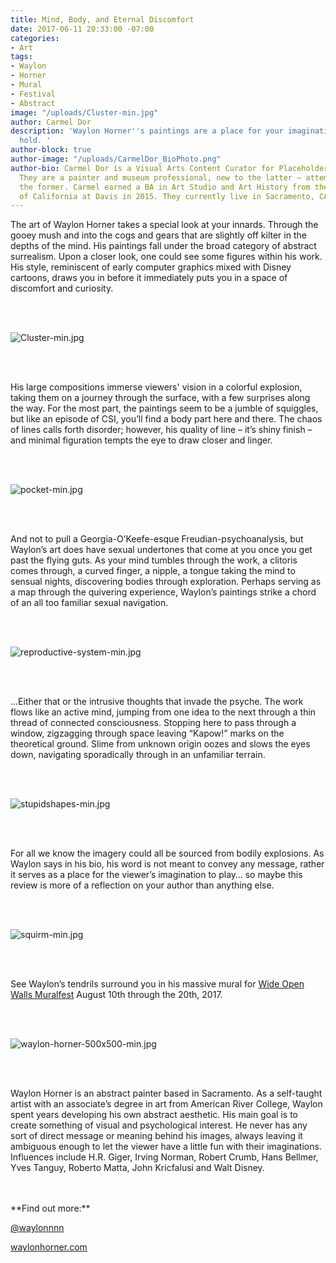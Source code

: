 ```yaml
---
title: Mind, Body, and Eternal Discomfort
date: 2017-06-11 20:33:00 -07:00
categories:
- Art
tags:
- Waylon
- Horner
- Mural
- Festival
- Abstract
image: "/uploads/Cluster-min.jpg"
author: Carmel Dor
description: 'Waylon Horner''s paintings are a place for your imagination to take
  hold. '
author-block: true
author-image: "/uploads/CarmelDor_BioPhoto.png"
author-bio: Carmel Dor is a Visual Arts Content Curator for Placeholder Magazine.
  They are a painter and museum professional, new to the latter – attempting to navigate
  the former. Carmel earned a BA in Art Studio and Art History from the University
  of California at Davis in 2015. They currently live in Sacramento, CA.
---
```


The art of Waylon Horner takes a special look at your innards. Through the gooey mush and into the cogs and gears that are slightly off kilter in the depths of the mind. His paintings fall under the broad category of abstract surrealism. Upon a closer look, one could see some figures within his work. His style, reminiscent of early computer graphics mixed with Disney cartoons, draws you in before it immediately puts you in a space of discomfort and curiosity.

<br>
<br>

![Cluster-min.jpg](/uploads/Cluster-min.jpg)

<br>
<br>

His large compositions immerse viewers' vision in a colorful explosion, taking them on a journey through the surface, with a few surprises along the way. For the most part, the paintings seem to be a jumble of squiggles, but like an episode of CSI, you’ll find a body part here and there. The chaos of lines calls forth disorder; however, his quality of line – it’s shiny finish – and minimal figuration tempts the eye to draw closer and linger. 

<br>
<br>

![pocket-min.jpg](/uploads/pocket-min.jpg)

<br>
<br>

And not to pull a Georgia-O’Keefe-esque Freudian-psychoanalysis, but Waylon’s art does have sexual undertones that come at you once you get past the flying guts. As your mind tumbles through the work, a clitoris comes through, a curved finger, a nipple, a tongue taking the mind to sensual nights, discovering bodies through exploration. Perhaps serving as a map through the quivering experience, Waylon’s paintings strike a chord of an all too familiar sexual navigation. 

<br>
<br>

![reproductive-system-min.jpg](/uploads/reproductive-system-min.jpg)

<br>
<br>

...Either that or the intrusive thoughts that invade the psyche. The work flows like an active mind, jumping from one idea to the next through a thin thread of connected consciousness. Stopping here to pass through a window, zigzagging through space leaving “Kapow!” marks on the theoretical ground. Slime from unknown origin oozes and slows the eyes down, navigating sporadically through in an unfamiliar terrain. 

<br>
<br>

![stupidshapes-min.jpg](/uploads/stupidshapes-min.jpg)

<br>
<br>

For all we know the imagery could all be sourced from bodily explosions. As Waylon says in his bio, his word is not meant to convey any message, rather it serves as a place for the viewer’s imagination to play… so maybe this review is more of a reflection on your author than anything else. 

<br>
<br>

![squirm-min.jpg](/uploads/squirm-min.jpg)

<br>
<br>

See Waylon’s tendrils surround you in his massive mural for [Wide Open Walls Muralfest](http://www.wow916.com/) August 10th through the 20th, 2017.

<br>
<br>

![waylon-horner-500x500-min.jpg](/uploads/waylon-horner-500x500-min.jpg)

<br>
<br>

Waylon Horner is an abstract painter based in Sacramento. As a self-taught artist with an associate’s degree in art from American River College, Waylon spent years developing his own abstract aesthetic. His main goal is to create something of visual and psychological interest. He never has any sort of direct message or meaning behind his images, always leaving it ambiguous enough to let the viewer have a little fun with their imaginations. Influences include H.R. Giger, Irving Norman, Robert Crumb, Hans Bellmer, Yves Tanguy, Roberto Matta, John Kricfalusi and Walt Disney.


<br>
<br>
**Find out more:**

[@waylonnnn](https://www.instagram.com/waylonnnn/?hl=en)

[waylonhorner.com](http://waylonhorner.com/)

